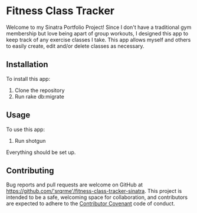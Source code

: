 # Fitness Class Tracker

Welcome to my Sinatra Portfolio Project! Since I don't have a traditional gym membership but love being apart of group workouts, I designed this app to keep track of any exercise classes I take. This app allows myself and others to easily create, edit and/or delete classes as necessary.

## Installation

To install this app:

1. Clone the repository
2. Run rake db:migrate

## Usage

To use this app:

1. Run shotgun

Everything should be set up.

## Contributing

Bug reports and pull requests are welcome on GitHub at https://github.com/'srqrme'/fitness-class-tracker-sinatra. This project is intended to be a safe, welcoming space for collaboration, and contributors are expected to adhere to the [Contributor Covenant](http://contributor-covenant.org) code of conduct.
